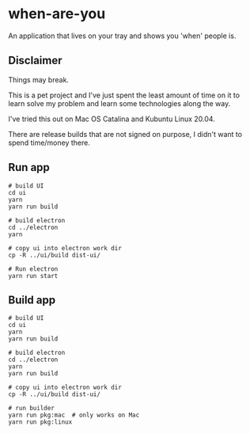 # when-are-you
An application that lives on your tray and shows you 'when' people is.

## Disclaimer

Things may break.

This is a pet project and I've just spent the least amount of time on it to
learn solve my problem and learn some technologies along the way.

I've tried this out on Mac OS Catalina and Kubuntu Linux 20.04.

There are release builds that are not signed on purpose, I didn't want to spend time/money there.

## Run app

```
# build UI
cd ui
yarn
yarn run build

# build electron
cd ../electron
yarn

# copy ui into electron work dir
cp -R ../ui/build dist-ui/

# Run electron
yarn run start
```


## Build app

```
# build UI
cd ui
yarn
yarn run build

# build electron
cd ../electron
yarn
yarn run build

# copy ui into electron work dir
cp -R ../ui/build dist-ui/

# run builder
yarn run pkg:mac  # only works on Mac
yarn run pkg:linux
```

